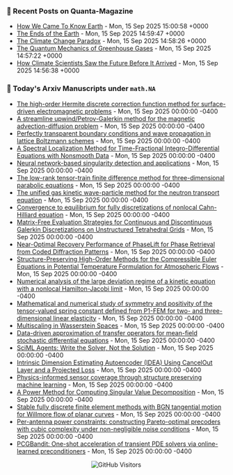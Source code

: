 ### 📝 Recent Posts on Quanta-Magazine
<!-- quanta starts -->
* <a href="https://www.quantamagazine.org/how-we-came-to-know-earth-20250915/">How We Came To Know Earth</a> - Mon, 15 Sep 2025 15:00:58 +0000
* <a href="https://www.quantamagazine.org/photos-capture-the-extreme-beautiful-work-of-climate-science-20250915/">The Ends of the Earth</a> - Mon, 15 Sep 2025 14:59:47 +0000
* <a href="https://www.quantamagazine.org/the-climate-change-paradox-20250915/">The Climate Change Paradox</a> - Mon, 15 Sep 2025 14:58:26 +0000
* <a href="https://www.quantamagazine.org/the-quantum-mechanics-of-greenhouse-gases-20250915/">The Quantum Mechanics of Greenhouse Gases</a> - Mon, 15 Sep 2025 14:57:22 +0000
* <a href="https://www.quantamagazine.org/how-climate-scientists-saw-the-future-before-it-arrived-20250915/">How Climate Scientists Saw the Future Before It Arrived</a> - Mon, 15 Sep 2025 14:56:38 +0000
<!-- quanta ends -->


### 📝 Today's Arxiv Manuscripts under ``math.NA``
<!-- arxiv-math-na starts -->
* <a href="https://arxiv.org/abs/2509.09857">The high-order Hermite discrete correction function method for surface-driven electromagnetic problems</a> - Mon, 15 Sep 2025 00:00:00 -0400
* <a href="https://arxiv.org/abs/2509.09913">A streamline upwind/Petrov-Galerkin method for the magnetic advection-diffusion problem</a> - Mon, 15 Sep 2025 00:00:00 -0400
* <a href="https://arxiv.org/abs/2509.10066">Perfectly transparent boundary conditions and wave propagation in lattice Boltzmann schemes</a> - Mon, 15 Sep 2025 00:00:00 -0400
* <a href="https://arxiv.org/abs/2509.10091">A Spectral Localization Method for Time-Fractional Integro-Differential Equations with Nonsmooth Data</a> - Mon, 15 Sep 2025 00:00:00 -0400
* <a href="https://arxiv.org/abs/2509.10110">Neural network-based singularity detection and applications</a> - Mon, 15 Sep 2025 00:00:00 -0400
* <a href="https://arxiv.org/abs/2509.10142">The low-rank tensor-train finite difference method for three-dimensional parabolic equations</a> - Mon, 15 Sep 2025 00:00:00 -0400
* <a href="https://arxiv.org/abs/2509.10178">The unified gas kinetic wave-particle method for the neutron transport equation</a> - Mon, 15 Sep 2025 00:00:00 -0400
* <a href="https://arxiv.org/abs/2509.10180">Convergence to equilibrium for fully discretizations of nonlocal Cahn-Hilliard equation</a> - Mon, 15 Sep 2025 00:00:00 -0400
* <a href="https://arxiv.org/abs/2509.10226">Matrix-Free Evaluation Strategies for Continuous and Discontinuous Galerkin Discretizations on Unstructured Tetrahedral Grids</a> - Mon, 15 Sep 2025 00:00:00 -0400
* <a href="https://arxiv.org/abs/2509.10300">Near-Optimal Recovery Performance of PhaseLift for Phase Retrieval from Coded Diffraction Patterns</a> - Mon, 15 Sep 2025 00:00:00 -0400
* <a href="https://arxiv.org/abs/2509.10311">Structure-Preserving High-Order Methods for the Compressible Euler Equations in Potential Temperature Formulation for Atmospheric Flows</a> - Mon, 15 Sep 2025 00:00:00 -0400
* <a href="https://arxiv.org/abs/2509.10323">Numerical analysis of the large deviation regime of a kinetic equation with a nonlocal Hamilton-Jacobi limit</a> - Mon, 15 Sep 2025 00:00:00 -0400
* <a href="https://arxiv.org/abs/2509.10335">Mathematical and numerical study of symmetry and positivity of the tensor-valued spring constant defined from P1-FEM for two- and three-dimensional linear elasticity</a> - Mon, 15 Sep 2025 00:00:00 -0400
* <a href="https://arxiv.org/abs/2509.10415">Multiscaling in Wasserstein Spaces</a> - Mon, 15 Sep 2025 00:00:00 -0400
* <a href="https://arxiv.org/abs/2509.09891">Data-driven approximation of transfer operators for mean-field stochastic differential equations</a> - Mon, 15 Sep 2025 00:00:00 -0400
* <a href="https://arxiv.org/abs/2509.09936">SciML Agents: Write the Solver, Not the Solution</a> - Mon, 15 Sep 2025 00:00:00 -0400
* <a href="https://arxiv.org/abs/2509.10011">Intrinsic Dimension Estimating Autoencoder (IDEA) Using CancelOut Layer and a Projected Loss</a> - Mon, 15 Sep 2025 00:00:00 -0400
* <a href="https://arxiv.org/abs/2509.10363">Physics-informed sensor coverage through structure preserving machine learning</a> - Mon, 15 Sep 2025 00:00:00 -0400
* <a href="https://arxiv.org/abs/2410.23999">A Power Method for Computing Singular Value Decomposition</a> - Mon, 15 Sep 2025 00:00:00 -0400
* <a href="https://arxiv.org/abs/2503.23152">Stable fully discrete finite element methods with BGN tangential motion for Willmore flow of planar curves</a> - Mon, 15 Sep 2025 00:00:00 -0400
* <a href="https://arxiv.org/abs/2508.09646">Per-antenna power constraints: constructing Pareto-optimal precoders with cubic complexity under non-negligible noise conditions</a> - Mon, 15 Sep 2025 00:00:00 -0400
* <a href="https://arxiv.org/abs/2509.08765">PCGBandit: One-shot acceleration of transient PDE solvers via online-learned preconditioners</a> - Mon, 15 Sep 2025 00:00:00 -0400
<!-- arxiv-math-na ends -->

<div align="center">
  
![GitHub Visitors](https://api.visitorbadge.io/api/visitors?path=https%3A%2F%2Fgithub.com%2Flowrank&label=profile%20views&labelColor=%231e1e2e&countColor=%23cba6f7)



</div>
